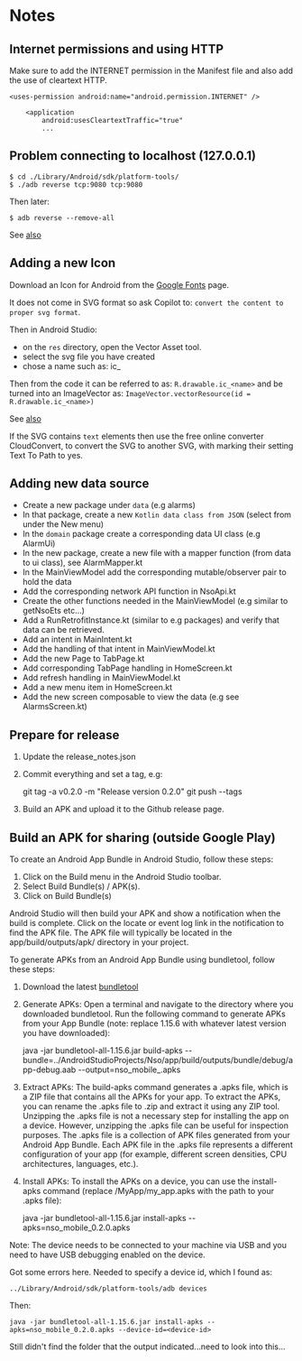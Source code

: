 # Notes

## Internet permissions and using HTTP

Make sure to add the INTERNET permission in the Manifest file
and also add the use of cleartext HTTP.

    <uses-permission android:name="android.permission.INTERNET" />
    
        <application
            android:usesCleartextTraffic="true"
            ...


## Problem connecting to localhost (127.0.0.1)

    $ cd ./Library/Android/sdk/platform-tools/
    $ ./adb reverse tcp:9080 tcp:9080

Then later:

    $ adb reverse --remove-all

See [also](https://handstandsam.com/2016/02/01/network-calls-from-android-device-to-laptop-over-usb-via-adb/)


## Adding a new Icon

Download an Icon for Android from the [Google Fonts](https://fonts.google.com/icons?icon.platform=android) page.

It does not come in SVG format so ask Copilot to: `convert the content to proper svg format`.

Then in Android Studio:

* on the `res` directory, open the Vector Asset tool.
* select the svg file you have created
* chose a name such as: ic_<name>

Then from the code it can be referred to as: `R.drawable.ic_<name>` and be turned into
an ImageVector as: `ImageVector.vectorResource(id = R.drawable.ic_<name>)`

See [also](https://developer.android.com/studio/write/vector-asset-studio#svg)

If the SVG contains `text` elements then use the free online converter CloudConvert,
to convert the SVG to another SVG, with marking their setting Text To Path to yes.


## Adding new data source

* Create a new package under `data` (e.g alarms)
* In that package, create a new `Kotlin data class from JSON` (select from under the New menu)
* In the `domain` package create a corresponding data UI class (e.g AlarmUi)
* In the new package, create a new file with a mapper function (from data to ui class), see AlarmMapper.kt
* In the MainViewModel add the corresponding mutable/observer pair to hold the data
* Add the corresponding network API function in NsoApi.kt
* Create the other functions needed in the MainViewModel (e.g similar to getNsoEts etc...)
* Add a RunRetrofitInstance.kt (similar to e.g packages) and verify that data can be retrieved.
* Add an intent in MainIntent.kt
* Add the handling of that intent in MainViewModel.kt
* Add the new Page to TabPage.kt
* Add corresponding TabPage handling in HomeScreen.kt
* Add refresh handling in MainViewModel.kt
* Add a new menu item in HomeScreen.kt
* Add the new screen composable to view the data (e.g see AlarmsScreen.kt)

## Prepare for release

1. Update the release_notes.json
2. Commit everything and set a tag, e.g:

    git tag -a v0.2.0 -m "Release version 0.2.0"
    git push --tags

 3. Build an APK and upload it to the Github release page.   


## Build an APK for sharing (outside Google Play)

To create an Android App Bundle in Android Studio, follow these steps:

1. Click on the Build menu in the Android Studio toolbar.
2. Select Build Bundle(s) / APK(s).
3. Click on Build Bundle(s)

Android Studio will then build your APK and show a notification when the build is complete. Click on the locate or event log link in the notification to find the APK file. The APK file will typically be located in the app/build/outputs/apk/ directory in your project.

To generate APKs from an Android App Bundle using bundletool, follow these steps:

1. Download the latest [bundletool](https://github.com/google/bundletool/releases)

2. Generate APKs: Open a terminal and navigate to the directory where you downloaded bundletool. Run the following command to generate APKs from your App Bundle (note: replace 1.15.6 with whatever latest version you have downloaded):

    java -jar bundletool-all-1.15.6.jar build-apks --bundle=../AndroidStudioProjects/Nso/app/build/outputs/bundle/debug/app-debug.aab --output=nso_mobile_<version>.apks

3. Extract APKs: The build-apks command generates a .apks file, which is a ZIP file that contains all the APKs for your app. To extract the APKs, you can rename the .apks file to .zip and extract it using any ZIP tool. Unzipping the .apks file is not a necessary step for installing the app on a device. However, unzipping the .apks file can be useful for inspection purposes. The .apks file is a collection of APK files generated from your Android App Bundle. Each APK file in the .apks file represents a different configuration of your app (for example, different screen densities, CPU architectures, languages, etc.). 

4. Install APKs: To install the APKs on a device, you can use the install-apks command (replace /MyApp/my_app.apks with the path to your .apks file):

    java -jar bundletool-all-1.15.6.jar install-apks --apks=nso_mobile_0.2.0.apks


Note: The device needs to be connected to your machine via USB and you need to have USB debugging enabled on the device.

Got some errors here. Needed to specify a device id, which I found as:

    ../Library/Android/sdk/platform-tools/adb devices

Then:

    java -jar bundletool-all-1.15.6.jar install-apks --apks=nso_mobile_0.2.0.apks --device-id=<device-id>

Still didn't find the folder that the output indicated...need to look into this...

